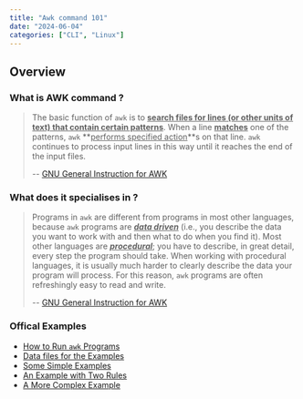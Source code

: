 ```yaml
---
title: "Awk command 101"
date: "2024-06-04"
categories: ["CLI", "Linux"]
---
```




## Overview

### What is AWK command ?

>   The basic function of `awk` is to **<u>search files for lines (or other units of text) that contain certain patterns</u>**. When a line **<u>matches</u>** one of the patterns, `awk` **<u>performs specified action</u>**s on that line. `awk` continues to process input lines in this way until it reaches the end of the input files.
>
>   -- [GNU General Instruction for AWK](https://www.gnu.org/software/gawk/manual/gawk.html#Getting-Started)

### What does it specialises in ?

>   Programs in `awk` are different from programs in most other languages, because `awk` programs are **<u>*data driven*</u>** (i.e., you describe the data you want to work with and then what to do when you find it). Most other languages are ***<u>procedural</u>***; you have to describe, in great detail, every step the program should take. When working with procedural languages, it is usually much harder to clearly describe the data your program will process. For this reason, `awk` programs are often refreshingly easy to read and write.
>
>   -- [GNU General Instruction for AWK](https://www.gnu.org/software/gawk/manual/gawk.html#Getting-Started)

### Offical Examples

-   [How to Run `awk` Programs](https://www.gnu.org/software/gawk/manual/gawk.html#Running-gawk)
-   [Data files for the Examples](https://www.gnu.org/software/gawk/manual/gawk.html#Sample-Data-Files)
-   [Some Simple Examples](https://www.gnu.org/software/gawk/manual/gawk.html#Very-Simple)
-   [An Example with Two Rules](https://www.gnu.org/software/gawk/manual/gawk.html#Two-Rules)
-   [A More Complex Example](https://www.gnu.org/software/gawk/manual/gawk.html#More-Complex)
